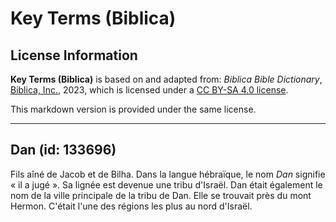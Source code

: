 # Key Terms (Biblica)

## License Information

**Key Terms (Biblica)** is based on and adapted from: _Biblica Bible Dictionary_, [Biblica, Inc.](https://www.biblica.com/), 2023, which is licensed under a [CC BY-SA 4.0 license](https://creativecommons.org/licenses/by-sa/4.0/legalcode.en).

This markdown version is provided under the same license.



--------------------------------

## Dan (id: 133696)

Fils aîné de Jacob et de Bilha. Dans la langue hébraïque, le nom *Dan* signifie « il a jugé ». Sa lignée est devenue une tribu d'Israël. Dan était également le nom de la ville principale de la tribu de Dan. Elle se trouvait près du mont Hermon. C'était l'une des régions les plus au nord d'Israël.


